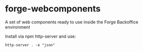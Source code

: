 # forge-webcomponents
A set of web components ready to use inside the Forge Backoffice environment

Install via npm http-server and use:

    http-server . -e "json"
